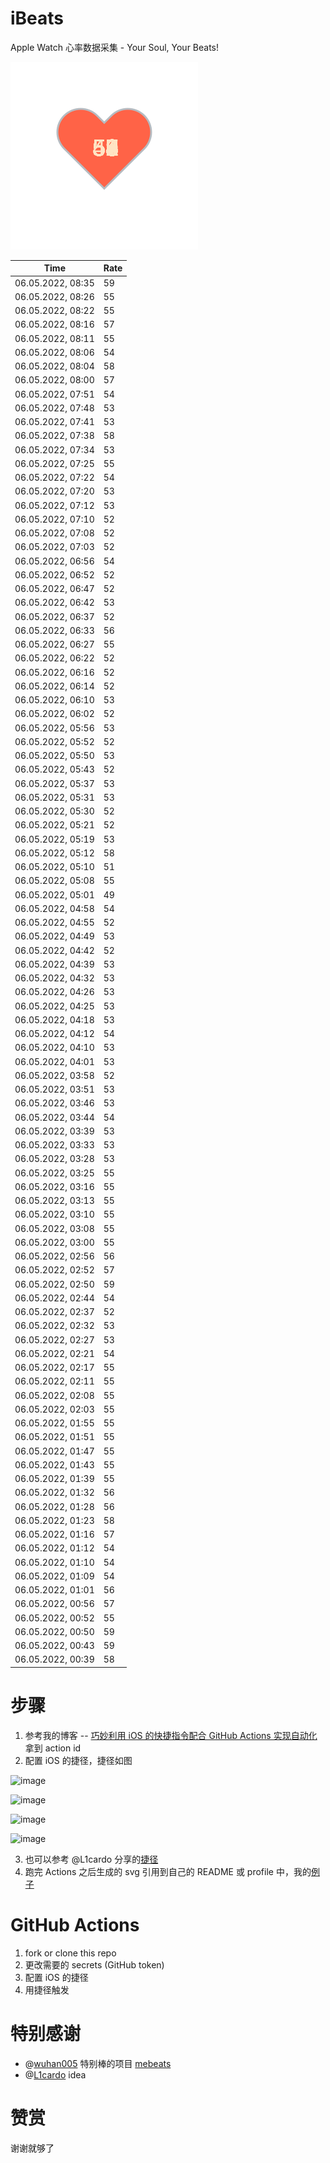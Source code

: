 # iBeats
Apple Watch 心率数据采集 - Your Soul, Your Beats!

![](./files/heart.svg)

<!--START_SECTION:my_heart_rate-->
| Time | Rate | 
 | ---- | ---- | 
| 06.05.2022, 08:35 | 59 |
| 06.05.2022, 08:26 | 55 |
| 06.05.2022, 08:22 | 55 |
| 06.05.2022, 08:16 | 57 |
| 06.05.2022, 08:11 | 55 |
| 06.05.2022, 08:06 | 54 |
| 06.05.2022, 08:04 | 58 |
| 06.05.2022, 08:00 | 57 |
| 06.05.2022, 07:51 | 54 |
| 06.05.2022, 07:48 | 53 |
| 06.05.2022, 07:41 | 53 |
| 06.05.2022, 07:38 | 58 |
| 06.05.2022, 07:34 | 53 |
| 06.05.2022, 07:25 | 55 |
| 06.05.2022, 07:22 | 54 |
| 06.05.2022, 07:20 | 53 |
| 06.05.2022, 07:12 | 53 |
| 06.05.2022, 07:10 | 52 |
| 06.05.2022, 07:08 | 52 |
| 06.05.2022, 07:03 | 52 |
| 06.05.2022, 06:56 | 54 |
| 06.05.2022, 06:52 | 52 |
| 06.05.2022, 06:47 | 52 |
| 06.05.2022, 06:42 | 53 |
| 06.05.2022, 06:37 | 52 |
| 06.05.2022, 06:33 | 56 |
| 06.05.2022, 06:27 | 55 |
| 06.05.2022, 06:22 | 52 |
| 06.05.2022, 06:16 | 52 |
| 06.05.2022, 06:14 | 52 |
| 06.05.2022, 06:10 | 53 |
| 06.05.2022, 06:02 | 52 |
| 06.05.2022, 05:56 | 53 |
| 06.05.2022, 05:52 | 52 |
| 06.05.2022, 05:50 | 53 |
| 06.05.2022, 05:43 | 52 |
| 06.05.2022, 05:37 | 53 |
| 06.05.2022, 05:31 | 53 |
| 06.05.2022, 05:30 | 52 |
| 06.05.2022, 05:21 | 52 |
| 06.05.2022, 05:19 | 53 |
| 06.05.2022, 05:12 | 58 |
| 06.05.2022, 05:10 | 51 |
| 06.05.2022, 05:08 | 55 |
| 06.05.2022, 05:01 | 49 |
| 06.05.2022, 04:58 | 54 |
| 06.05.2022, 04:55 | 52 |
| 06.05.2022, 04:49 | 53 |
| 06.05.2022, 04:42 | 52 |
| 06.05.2022, 04:39 | 53 |
| 06.05.2022, 04:32 | 53 |
| 06.05.2022, 04:26 | 53 |
| 06.05.2022, 04:25 | 53 |
| 06.05.2022, 04:18 | 53 |
| 06.05.2022, 04:12 | 54 |
| 06.05.2022, 04:10 | 53 |
| 06.05.2022, 04:01 | 53 |
| 06.05.2022, 03:58 | 52 |
| 06.05.2022, 03:51 | 53 |
| 06.05.2022, 03:46 | 53 |
| 06.05.2022, 03:44 | 54 |
| 06.05.2022, 03:39 | 53 |
| 06.05.2022, 03:33 | 53 |
| 06.05.2022, 03:28 | 53 |
| 06.05.2022, 03:25 | 55 |
| 06.05.2022, 03:16 | 55 |
| 06.05.2022, 03:13 | 55 |
| 06.05.2022, 03:10 | 55 |
| 06.05.2022, 03:08 | 55 |
| 06.05.2022, 03:00 | 55 |
| 06.05.2022, 02:56 | 56 |
| 06.05.2022, 02:52 | 57 |
| 06.05.2022, 02:50 | 59 |
| 06.05.2022, 02:44 | 54 |
| 06.05.2022, 02:37 | 52 |
| 06.05.2022, 02:32 | 53 |
| 06.05.2022, 02:27 | 53 |
| 06.05.2022, 02:21 | 54 |
| 06.05.2022, 02:17 | 55 |
| 06.05.2022, 02:11 | 55 |
| 06.05.2022, 02:08 | 55 |
| 06.05.2022, 02:03 | 55 |
| 06.05.2022, 01:55 | 55 |
| 06.05.2022, 01:51 | 55 |
| 06.05.2022, 01:47 | 55 |
| 06.05.2022, 01:43 | 55 |
| 06.05.2022, 01:39 | 55 |
| 06.05.2022, 01:32 | 56 |
| 06.05.2022, 01:28 | 56 |
| 06.05.2022, 01:23 | 58 |
| 06.05.2022, 01:16 | 57 |
| 06.05.2022, 01:12 | 54 |
| 06.05.2022, 01:10 | 54 |
| 06.05.2022, 01:09 | 54 |
| 06.05.2022, 01:01 | 56 |
| 06.05.2022, 00:56 | 57 |
| 06.05.2022, 00:52 | 55 |
| 06.05.2022, 00:50 | 59 |
| 06.05.2022, 00:43 | 59 |
| 06.05.2022, 00:39 | 58 |

<!--END_SECTION:my_heart_rate-->

# 步骤
1. 参考我的博客 -- [巧妙利用 iOS 的快捷指令配合 GitHub Actions 实现自动化](https://github.com/yihong0618/gitblog/issues/198) 拿到 action id
2. 配置 iOS 的捷径，捷径如图

![image](https://user-images.githubusercontent.com/15976103/122154218-0db0b480-ce97-11eb-93bb-5aec07c558dc.png)

![image](https://user-images.githubusercontent.com/15976103/122154236-186b4980-ce97-11eb-8e4b-70551a0391ae.png)

![image](https://user-images.githubusercontent.com/15976103/122154268-2d47dd00-ce97-11eb-902e-3acf292265a9.png)

![image](https://user-images.githubusercontent.com/15976103/122174055-fa144680-ceb4-11eb-9be2-3eb83cd516f7.png)

3. 也可以参考 @L1cardo 分享的[捷径](https://www.icloud.com/shortcuts/6ab6047b459c41ad822ad6b94b1c03d4)
4. 跑完 Actions 之后生成的 svg 引用到自己的 README 或 profile 中，我的[例子](https://github.com/yihong0618) 

# GitHub Actions

1. fork or clone this repo
2. 更改需要的 secrets (GitHub token)
3. 配置 iOS 的捷径
4. 用捷径触发

# 特别感谢
- @[wuhan005](https://github.com/wuhan005) 特别棒的项目 [mebeats](https://github.com/wuhan005/mebeats)
- @[L1cardo](https://github.com/L1cardo) idea

# 赞赏
谢谢就够了
